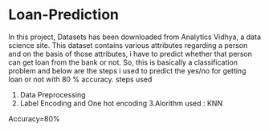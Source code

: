 # Loan-Prediction
In this project, Datasets has been downloaded from Analytics Vidhya, a data science site. This dataset contains various attributes regarding a person and on the basis of those attributes, i have to predict whether that person can get loan from the bank or not.
So, this is basically a classification problem and  below are the steps i used to predict the yes/no for getting loan or not with 80 % accuracy.
steps used 
1. Data Preprocessing 
2. Label Encoding and One hot encoding
3.Alorithm used : KNN

Accuracy=80%
